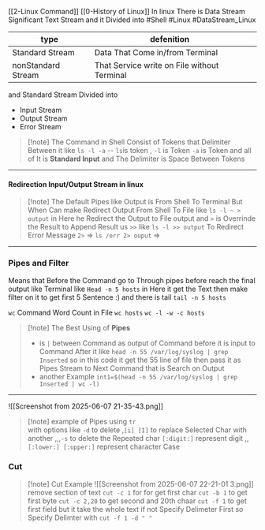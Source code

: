[[2-Linux Command]]
[[0-History of Linux]]
In linux There is Data Stream Significant Text Stream and it Divided into 
#Shell #Linux #DataStream_Linux

| type               | defenition                                  |     |
| ------------------ | ------------------------------------------- | --- |
| Standard Stream    | Data That Come in/from Terminal             |     |
| nonStandard Stream | That Service write on File without Terminal |     |
and Standard Stream Divided into 
- Input Stream 
- Output Stream
- Error Stream
>[!note] The Command in Shell Consist of Tokens that Delimiter Between it
>like `ls -l -a` -- `ls`is token , `-l` is Token `-a` is Token and all of It is **Standard Input** and The Delimiter is Space Between Tokens 

--------
#### Redirection Input/Output Stream in linux
>[!note] The Default Pipes like Output is From Shell To Terminal 
But When Can make Redirect Output From Shell To File like
`ls -l ~ > output` in Here he Redirect the Output to File output 
and `>` is Overrinde the Result to Append Result us `>>` like `ls -l >> output`
To Redirect Error Message `2>` => `ls /err 2> ouput` =>

--------------------
### Pipes and Filter 
Means that Before the Command go to Through pipes before reach the final output like Terminal 
like 
`Head -n 5 hosts` in Here it get the Text then make filter on it to get first 5 Sentence :) and there is tail `tail -n 5 hosts` 

`wc` Command Word Count in File `wc hosts` 
`wc -l -w -c hosts`

> [!note] The Best Using of **Pipes** 
> - is `|` between Command as output of Command before it is input to Command After it like 	`head -n 55 /var/log/syslog | grep Inserted` so in this code it get the 55 line of file then pass it as Pipes Stream to Next Command that is Search on Output
> - another Example `int1=$(head -n 55 /var/log/syslog | grep Inserted | wc -l) `

---------------

![[Screenshot from 2025-06-07 21-35-43.png]]
>[!note] example of Pipes using `tr`  
>with options like `-d` to delete ,`[i] [I]` to replace Selected Char with another ,,,`-s` to delete the Repeated char 
> `[:digit:]` represent digit ,,
> `[:lower:] [:upper:]` represent character Case
> 

### Cut
>[!note] Cut Example
>![[Screenshot from 2025-06-07 22-21-01 3.png]]
remove section of text 
`cut -c 1` for for get first char
`cut -b 1` to get first byte
`cut -c 2,20` to get second and 20th chaar 
`cut -f 1` to get first field but it take the whole text if not  Specify Delimeter First so Specify Delimter with `cut -f 1 -d " "`

